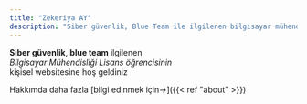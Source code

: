```yaml
---
title: "Zekeriya AY"
description: "Siber güvenlik, Blue Team ile ilgilenen bilgisayar mühendisliği lisans öğrencisi websitesi."
---
```


**Siber güvenlik**, **blue team** ilgilenen\
*Bilgisayar Mühendisliği Lisans öğrencisinin*\
kişisel websitesine hoş geldiniz

Hakkımda daha fazla [bilgi edinmek için&rarr;]({{< ref "about" >}}) 
